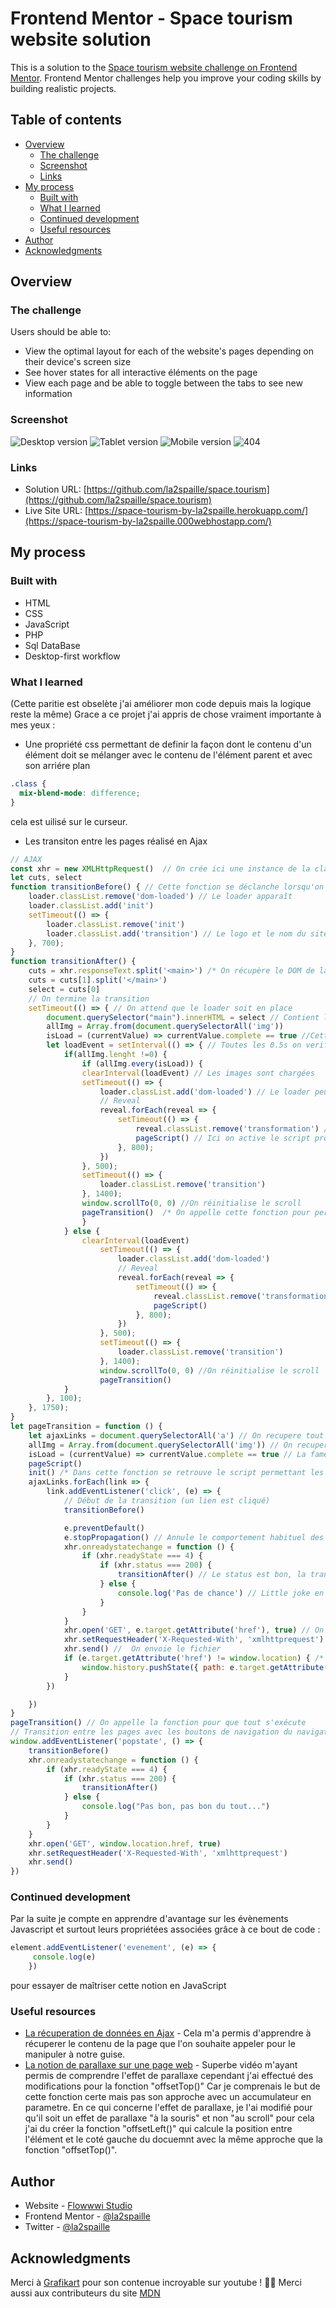 # Frontend Mentor - Space tourism website solution

This is a solution to the [Space tourism website challenge on Frontend Mentor](https://www.frontendmentor.io/challenges/space-tourism-multipage-website-gRWj1URZ3). Frontend Mentor challenges help you improve your coding skills by building realistic projects. 

## Table of contents

- [Overview](#overview)
  - [The challenge](#the-challenge)
  - [Screenshot](#screenshot)
  - [Links](#links)
- [My process](#my-process)
  - [Built with](#built-with)
  - [What I learned](#what-i-learned)
  - [Continued development](#continued-development)
  - [Useful resources](#useful-resources)
- [Author](#author)
- [Acknowledgments](#acknowledgments)

## Overview

### The challenge

Users should be able to:

- View the optimal layout for each of the website's pages depending on their device's screen size
- See hover states for all interactive éléments on the page
- View each page and be able to toggle between the tabs to see new information

### Screenshot

![Desktop version](assets/desktop.png) 
![Tablet version](assets/tablet.png) 
![Mobile version](assets/phone.png)
![404](assets/404.png)


### Links

- Solution URL: [https://github.com/la2spaille/space.tourism](https://github.com/la2spaille/space.tourism)
- Live Site URL: [https://space-tourism-by-la2spaille.herokuapp.com/](https://space-tourism-by-la2spaille.000webhostapp.com/)

## My process

### Built with

- HTML
- CSS  
- JavaScript
- PHP 
- Sql DataBase
- Desktop-first workflow

### What I learned
(Cette paritie est obselète j'ai améliorer mon code depuis mais la logique reste la même)
Grace a ce projet j'ai appris de chose vraiment importante à mes yeux :
- Une propriété css permettant de definir la façon dont le contenu d'un élément doit se mélanger avec le contenu de l'élément parent et avec son arriére plan
```css
.class {
  mix-blend-mode: difference;
}
```
cela est uilisé sur le curseur.
- Les transiton entre les pages réalisé en Ajax
```js
// AJAX
const xhr = new XMLHttpRequest()  // On crée ici une instance de la class XMLHttpRequest
let cuts, select 
function transitionBefore() { // Cette fonction se déclanche lorsqu'on clique sur un lien
    loader.classList.remove('dom-loaded') // Le loader apparaît
    loader.classList.add('init') 
    setTimeout(() => {
        loader.classList.remove('init')
        loader.classList.add('transition') // Le logo et le nom du site s'animent
    }, 700);
}
function transitionAfter() {
    cuts = xhr.responseText.split('<main>') /* On récupère le DOM de la page appelé et on le découpe (l'astuce est que chaque page a une unique balise <main> sans attribut afin de récuperer le contenue de la page.) */
    cuts = cuts[1].split('</main>')
    select = cuts[0]
    // On termine la transition
    setTimeout(() => { // On attend que le loader soit en place
        document.querySelector("main").innerHTML = select // Contient le résultat de la page
        allImg = Array.from(document.querySelectorAll('img')) 
        isLoad = (currentValue) => currentValue.complete == true //Cette fonction test si une image est chargée
        let loadEvent = setInterval(() => { // Toutes les 0.5s on verifie si toutes les images sont chargées
            if(allImg.lenght !=0) {
                if (allImg.every(isLoad)) {
                clearInterval(loadEvent) // Les images sont chargées
                setTimeout(() => {
                    loader.classList.add('dom-loaded') // Le loader peut disparaître
                    // Reveal
                    reveal.forEach(reveal => {
                        setTimeout(() => {
                            reveal.classList.remove('transformation') /* Afin de faciliter les animation d'appariton lorsqu'un tombe sur une nouvelle page, je donne à tous mes élements la classe "transformation" pour les mettre dans des états définis ensuite lorque cette classe est retiré ils retriouvent leur aspects normaux. Les délai sont donc définis en css */
                            pageScript() // Ici on active le script propre à chaque page 
                        }, 800);
                    })
                }, 500);
                setTimeout(() => {
                    loader.classList.remove('transition')
                }, 1400);
                window.scrollTo(0, 0) //On réinitialise le scroll
                pageTransition()  /* On appelle cette fonction pour perdurer le cycle de ce script apres chaque transition */
                } 
            } else {
                clearInterval(loadEvent)
                    setTimeout(() => {
                        loader.classList.add('dom-loaded')
                        // Reveal
                        reveal.forEach(reveal => {
                            setTimeout(() => {
                                reveal.classList.remove('transformation')
                                pageScript()
                            }, 800);
                        })
                    }, 500);
                    setTimeout(() => {
                        loader.classList.remove('transition')
                    }, 1400);
                    window.scrollTo(0, 0) //On réinitialise le scroll
                    pageTransition()
            }
        }, 100);
    }, 1750);
}
let pageTransition = function () {
    let ajaxLinks = document.querySelectorAll('a') // On recupere tout les liens sachant qu'il sont tous interne 
    allImg = Array.from(document.querySelectorAll('img')) // On recupere toute les image 
    isLoad = (currentValue) => currentValue.complete == true // La fameuse fonction "isLoad"
    pageScript() 
    init() /* Dans cette fonction se retrouve le script permettant les effets de parallaxe, le fonctionnement du curseur,... */
    ajaxLinks.forEach(link => {
        link.addEventListener('click', (e) => {
            // Début de la transition (un lien est cliqué)
            transitionBefore()

            e.preventDefault()
            e.stopPropagation() // Annule le comportement habituel des liens
            xhr.onreadystatechange = function () {
                if (xhr.readyState === 4) {
                    if (xhr.status === 200) {
                        transitionAfter() // Le status est bon, la transition peut se terminer
                    } else {
                        console.log('Pas de chance') // Little joke en esperant que tt se opassera toujours bien 
                    }
                }
            }
            xhr.open('GET', e.target.getAttribute('href'), true) // On demande le fichier voulue
            xhr.setRequestHeader('X-Requested-With', 'xmlhttprequest') 
            xhr.send() //  On envoie le fichier 
            if (e.target.getAttribute('href') != window.location) { /* cette condition permet d'actualiser la barre d'url */
                window.history.pushState({ path: e.target.getAttribute('href') }, '', e.target.getAttribute('href'))
            }
        })

    })
}
pageTransition() // On appelle la fonction pour que tout s'exécute 
// Transition entre les pages avec les boutons de navigation du navigateur
window.addEventListener('popstate', () => {
    transitionBefore()
    xhr.onreadystatechange = function () {
        if (xhr.readyState === 4) {
            if (xhr.status === 200) {
                transitionAfter()
            } else {
                console.log("Pas bon, pas bon du tout...")
            }
        }
    }
    xhr.open('GET', window.location.href, true)
    xhr.setRequestHeader('X-Requested-With', 'xmlhttprequest')
    xhr.send()
})
```

### Continued development

Par la suite je compte en apprendre d'avantage sur les évènements Javascript et surtout leurs propriétées associées grâce à ce bout de code :
```js
element.addEventListener('evenement', (e) => {
     console.log(e)
    })
```
pour essayer de maîtriser cette notion en JavaScript

### Useful resources

- [La récuperation de données en Ajax](https://grafikart.fr/tutoriels/ajax-780) - Cela m'a permis d'apprendre à récuperer le contenu de la page que l'on souhaite appeler pour le manipuler à notre guise.
- [La notion de parallaxe sur une page web](https://grafikart.fr/tutoriels/scroll-defilement-1931) - Superbe vidéo m'ayant permis de comprendre l'effet de parallaxe cependant j'ai effectué des modifications pour la fonction "offsetTop()" Car je comprenais le but de cette fonction certe mais pas son approche avec un accumulateur en parametre. En ce qui concerne l'effet de parallaxe, je l'ai modifié pour qu'il soit un effet de parallaxe "à la souris" et non "au scroll" pour cela j'ai du créer la fonction "offsetLeft()" qui calcule la position entre l'élément et le coté gauche du docuemnt avec la même approche que la fonction "offsetTop()".

## Author

- Website - [Flowwwi Studio](https://flowwwi-studio.vercel.app)
- Frontend Mentor - [@la2spaille](https://www.frontendmentor.io/profile/la2spaille)
- Twitter - [@la2spaille](https://www.twitter.com/la2spaille)

## Acknowledgments

Merci à [Grafikart](https://www.youtube.com/user/grafikarttv) pour son contenue incroyable sur youtube ! 🙏🏾 Merci aussi aux contributeurs du site [MDN](https://developer.mozilla.org/en-US/)

